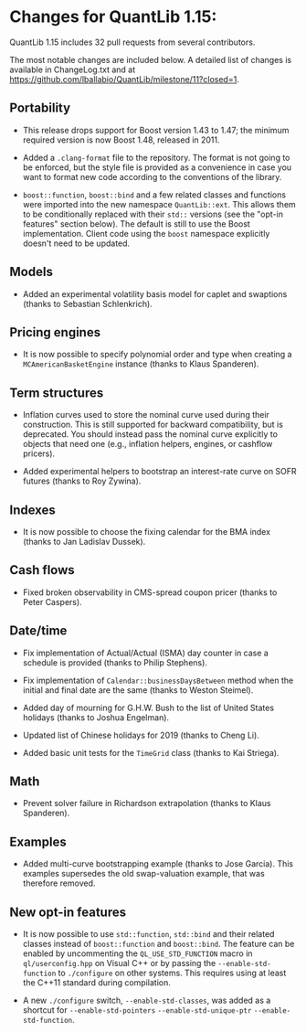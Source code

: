 
Changes for QuantLib 1.15:
==========================

QuantLib 1.15 includes 32 pull requests from several contributors.

The most notable changes are included below.
A detailed list of changes is available in ChangeLog.txt and at
<https://github.com/lballabio/QuantLib/milestone/11?closed=1>.

Portability
-----------

- This release drops support for Boost version 1.43 to 1.47; the
  minimum required version is now Boost 1.48, released in 2011.

- Added a `.clang-format` file to the repository.  The format is not
  going to be enforced, but the style file is provided as a
  convenience in case you want to format new code according to the
  conventions of the library.

- `boost::function`, `boost::bind` and a few related classes and
  functions were imported into the new namespace `QuantLib::ext`.
  This allows them to be conditionally replaced with their `std::`
  versions (see the "opt-in features" section below).  The default is
  still to use the Boost implementation.  Client code using the
  `boost` namespace explicitly doesn't need to be updated.

Models
------

- Added an experimental volatility basis model for caplet and swaptions
  (thanks to Sebastian Schlenkrich).

Pricing engines
---------------

- It is now possible to specify polynomial order and type when
  creating a `MCAmericanBasketEngine` instance (thanks to Klaus
  Spanderen).

Term structures
---------------

- Inflation curves used to store the nominal curve used during their
  construction.  This is still supported for backward compatibility,
  but is deprecated.  You should instead pass the nominal curve
  explicitly to objects that need one (e.g., inflation helpers,
  engines, or cashflow pricers).

- Added experimental helpers to bootstrap an interest-rate curve on
  SOFR futures (thanks to Roy Zywina).

Indexes
-------

- It is now possible to choose the fixing calendar for the BMA index
  (thanks to Jan Ladislav Dussek).

Cash flows
----------

- Fixed broken observability in CMS-spread coupon pricer (thanks to
  Peter Caspers).

Date/time
---------

- Fix implementation of Actual/Actual (ISMA) day counter in case a
  schedule is provided (thanks to Philip Stephens).

- Fix implementation of `Calendar::businessDaysBetween` method when
  the initial and final date are the same (thanks to Weston Steimel).

- Added day of mourning for G.H.W. Bush to the list of United States
  holidays (thanks to Joshua Engelman).

- Updated list of Chinese holidays for 2019 (thanks to Cheng Li).

- Added basic unit tests for the `TimeGrid` class (thanks to Kai
  Striega).

Math
----

- Prevent solver failure in Richardson extrapolation (thanks to Klaus
  Spanderen).

Examples
--------

- Added multi-curve bootstrapping example (thanks to Jose
  Garcia). This examples supersedes the old swap-valuation example,
  that was therefore removed.

New opt-in features
-------------------

- It is now possible to use `std::function`, `std::bind` and their
  related classes instead of `boost::function` and `boost::bind`.  The
  feature can be enabled by uncommenting the `QL_USE_STD_FUNCTION`
  macro in `ql/userconfig.hpp` on Visual C++ or by passing the
  `--enable-std-function` to `./configure` on other systems.  This
  requires using at least the C++11 standard during compilation.

- A new `./configure` switch, `--enable-std-classes`, was added as a
  shortcut for `--enable-std-pointers` `--enable-std-unique-ptr`
  `--enable-std-function`.

